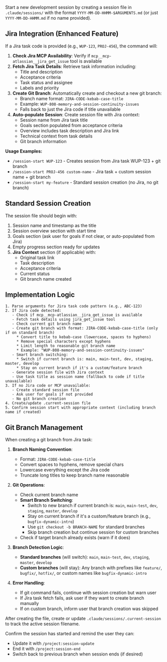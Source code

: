 Start a new development session by creating a session file in
`.claude/sessions/` with the format `YYYY-MM-DD-HHMM-$ARGUMENTS.md` (or just
`YYYY-MM-DD-HHMM.md` if no name provided).

## Jira Integration (Enhanced Feature)

If a Jira task code is provided (e.g., `WUP-123`, `PROJ-456`), the command will:

1. **Check Jira MCP Availability**: Verify if
   `mcp__mcp-atlassian__jira_get_issue` tool is available
2. **Fetch Jira Task Details**: Retrieve task information including:
   - Title and description
   - Acceptance criteria
   - Task status and assignee
   - Labels and priority
3. **Create Git Branch**: Automatically create and checkout a new git branch:
   - Branch name format: `JIRA-CODE-kebab-case-title`
   - Example: `WUP-808-memory-and-session-continuity-issues`
   - Falls back to just the Jira code if title unavailable
4. **Auto-populate Session**: Create session file with Jira context:
   - Session name from Jira task title
   - Goals section populated from acceptance criteria
   - Overview includes task description and Jira link
   - Technical context from task details
   - Git branch information

**Usage Examples:**

- `/session-start WUP-123` - Creates session from Jira task WUP-123 + git branch
- `/session-start PROJ-456 custom-name` - Jira task + custom session name + git branch
- `/session-start my-feature` - Standard session creation (no Jira, no git branch)

## Standard Session Creation

The session file should begin with:

1. Session name and timestamp as the title
2. Session overview section with start time
3. Goals section (ask user for goals if not clear, or auto-populated from Jira)
4. Empty progress section ready for updates
5. **Jira Context** section (if applicable) with:
   - Original task link
   - Task description
   - Acceptance criteria
   - Current status
   - Git branch name created

## Implementation Logic

```
1. Parse arguments for Jira task code pattern (e.g., ABC-123)
2. If Jira code detected:
   - Check if mcp__mcp-atlassian__jira_get_issue is available
   - Fetch task details using jira_get_issue tool
   - Check current git branch name
   - Create git branch with format: JIRA-CODE-kebab-case-title (only if on standard branch)
     * Convert title to kebab-case (lowercase, spaces to hyphens)
     * Remove special characters except hyphens
     * Limit length to reasonable git branch name
     * Example: "WUP-808-memory-and-session-continuity-issues"
   - Smart branch switching:
     * Switch if current branch is: main, main-test, dev, staging, master, develop
     * Stay on current branch if it's a custom/feature branch
   - Generate session file with Jira context
   - Use task title as session name (fallback to code if title unavailable)
3. If no Jira code or MCP unavailable:
   - Create standard session file
   - Ask user for goals if not provided
   - No git branch creation
4. Create/update .current-session file
5. Confirm session start with appropriate context (including branch name if created)
```

## Git Branch Management

When creating a git branch from Jira task:

1. **Branch Naming Convention**:

   - Format: `JIRA-CODE-kebab-case-title`
   - Convert spaces to hyphens, remove special chars
   - Lowercase everything except the Jira code
   - Truncate long titles to keep branch name reasonable

2. **Git Operations**:

   - Check current branch name
   - **Smart Branch Switching**:
     - Switch to new branch if current branch is: `main`, `main-test`, `dev`, `staging`, `master`, `develop`
     - Stay on current branch if it's a custom/feature branch (e.g., `bugfix-dynamic-intro`)
     - Use `git checkout -b BRANCH-NAME` for standard branches
     - Skip branch creation but continue session for custom branches
   - Check if target branch already exists (warn if it does)

3. **Branch Detection Logic**:

   - **Standard branches** (will switch): `main`, `main-test`, `dev`, `staging`, `master`, `develop`
   - **Custom branches** (will stay): Any branch with prefixes like `feature/`, `bugfix/`, `hotfix/`, or custom names like `bugfix-dynamic-intro`

4. **Error Handling**:
   - If git command fails, continue with session creation but warn user
   - If Jira task fetch fails, ask user if they want to create branch manually
   - If on custom branch, inform user that branch creation was skipped

After creating the file, create or update `.claude/sessions/.current-session` to
track the active session filename.

Confirm the session has started and remind the user they can:

- Update it with `/project:session-update`
- End it with `/project:session-end`
- Switch back to previous branch when session ends (if desired)
